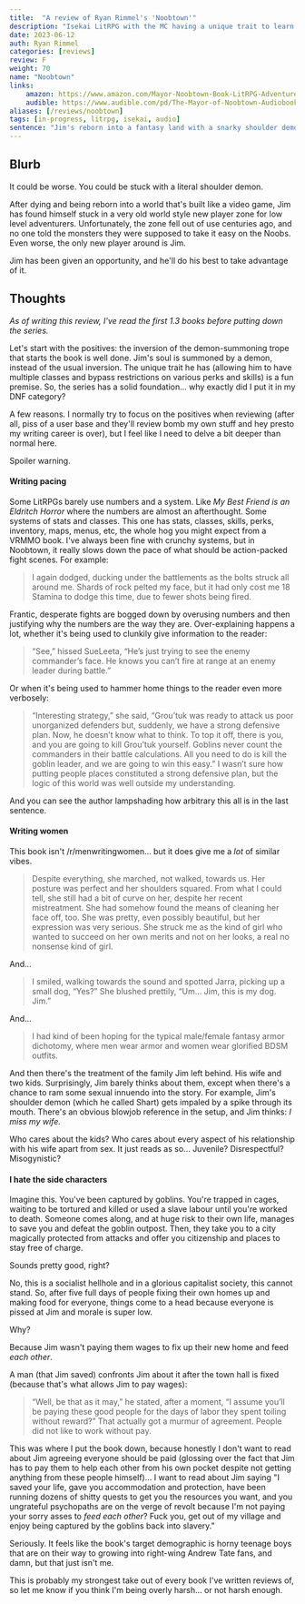 ```yaml
---
title:  "A review of Ryan Rimmel's 'Noobtown'"
description: "Isekai LitRPG with the MC having a unique trait to learn anything."
date: 2023-06-12
auth: Ryan Rimmel
categories: [reviews]
review: F
weight: 70
name: "Noobtown"
links:
    amazon: https://www.amazon.com/Mayor-Noobtown-Book-LitRPG-Adventure-ebook/dp/B07PPDN1ZP
    audible: https://www.audible.com/pd/The-Mayor-of-Noobtown-Audiobook/1774240122
aliases: [/reviews/noobtown]
tags: [in-progress, litrpg, isekai, audio]
sentence: "Jim's reborn into a fantasy land with a snarky shoulder demon he hates."
---
```




## Blurb

It could be worse. You could be stuck with a literal shoulder demon.

After dying and being reborn into a world that's built like a video game, Jim has found himself stuck in a very old world style new player zone for low level adventurers. Unfortunately, the zone fell out of use centuries ago, and no one told the monsters they were supposed to take it easy on the Noobs. Even worse, the only new player around is Jim.

Jim has been given an opportunity, and he'll do his best to take advantage of it.

## Thoughts

*As of writing this review, I've read the first 1.3 books before putting down the series.*

Let's start with the positives: the inversion of the demon-summoning trope that starts the book is well done. Jim's soul is summoned by a demon, instead of the usual inversion. The unique trait he has (allowing him to have multiple classes and bypass restrictions on various perks and skills) is a fun premise. So, the series has a solid foundation... why exactly did I put it in my DNF category?

A few reasons. I normally try to focus on the positives when reviewing (after all, piss of a user base and they'll review bomb my own stuff and hey presto my writing career is over), but I feel like I need to delve a bit deeper than normal here.

Spoiler warning.


#### Writing pacing

Some LitRPGs barely use numbers and a system. Like *My Best Friend is an Eldritch Horror* where the numbers are almost an afterthought. Some systems of stats and classes. This one has stats, classes, skills, perks, inventory, maps, menus, etc, the whole hog you might expect from a VRMMO book. I've always been fine with crunchy systems, but in Noobtown, it really slows down the pace of what should be action-packed fight scenes. For example:

> I again dodged, ducking under the battlements as the bolts struck all around me.  Shards of rock pelted my face, but it had only cost me 18 Stamina to dodge this time, due to fewer shots being fired.

Frantic, desperate fights are bogged down by overusing numbers and then justifying why the numbers are the way they are. Over-explaining happens a lot, whether it's being used to clunkily give information to the reader:

> “See,” hissed SueLeeta, “He’s just trying to see the enemy commander’s face.  He knows you can’t fire at range at an enemy leader during battle.”

Or when it's being used to hammer home things to the reader even more verbosely:

> “Interesting strategy,” she said, “Grou’tuk was ready to attack us poor unorganized defenders but, suddenly, we have a strong defensive plan.  Now, he doesn’t know what to think.  To top it off, there is you, and you are going to kill Grou’tuk yourself.  Goblins never count the commanders in their battle calculations.  All you need to do is kill the goblin leader, and we are going to win this easy.” I wasn’t sure how putting people places constituted a strong defensive plan, but the logic of this world was well outside my understanding.

And you can see the author lampshading how arbitrary this all is in the last sentence.

#### Writing women

This book isn't /r/menwritingwomen... but it does give me a *lot* of similar vibes. 


> Despite everything, she marched, not walked, towards us.  Her posture was perfect and her shoulders squared.  From what I could tell, she still had a bit of curve on her, despite her recent mistreatment.  She had somehow found the means of cleaning her face off, too.  She was pretty, even possibly beautiful, but her expression was very serious.  She struck me as the kind of girl who wanted to succeed on her own merits and not on her looks, a real no nonsense kind of girl.


And...


> I smiled, walking towards the sound and spotted Jarra, picking up a small dog, “Yes?” She blushed prettily, “Um… Jim, this is my dog.  Jim.”

And...

> I had kind of been hoping for the typical male/female fantasy armor dichotomy, where men wear armor and women wear glorified BDSM outfits.

And then there's the treatment of the family Jim left behind. His wife and two kids. Surprisingly, Jim barely thinks about them, except when there's a chance to ram some sexual innuendo into the story. For example, Jim's shoulder demon (which he called Shart) gets impaled by a spike through its mouth. There's an obvious blowjob reference in the setup, and Jim thinks: *I miss my wife.*

Who cares about the kids? Who cares about every aspect of his relationship with his wife apart from sex. It just reads as so... Juvenile? Disrespectful? Misogynistic?


#### I hate the side characters

Imagine this. You've been captured by goblins. You're trapped in cages, waiting to be tortured and killed or used a slave labour until you're worked to death. Someone comes along, and at huge risk to their own life, manages to save you and defeat the goblin outpost. Then, they take you to a city magically protected from attacks and offer you citizenship and places to stay free of charge.

Sounds pretty good, right?

No, this is a socialist hellhole and in a glorious capitalist society, this cannot stand. So, after five full days of people fixing their own homes up and making food for everyone, things come to a head because everyone is pissed at Jim and morale is super low.

Why?

Because Jim wasn't paying them wages to fix up their new home and feed *each other*.

A man (that Jim saved) confronts Jim about it after the town hall is fixed (because that's what allows Jim to pay wages):

> “Well, be that as it may,” he stated, after a moment, “I assume you’ll be paying these good people for the days of labor they spent toiling without reward?” That actually got a murmur of agreement.  People did not like to work without pay.

This was where I put the book down, because honestly I don't want to read about Jim agreeing everyone should be paid (glossing over the fact that Jim has to pay them to help each other from his own pocket despite not getting anything from these people himself)... I want to read about Jim saying "I saved your life, gave you accommodation and protection, have been running dozens of shitty quests to get you the resources you want, and you ungrateful psychopaths are on the verge of revolt because I'm not paying your sorry asses to *feed each other*? Fuck you, get out of my village and enjoy being captured by the goblins back into slavery."

Seriously. It feels like the book's target demographic is horny teenage boys that are on their way to growing into right-wing Andrew Tate fans, and damn, but that just isn't me.

This is probably my strongest take out of every book I've written reviews of, so let me know if you think I'm being overly harsh... or not harsh enough.


